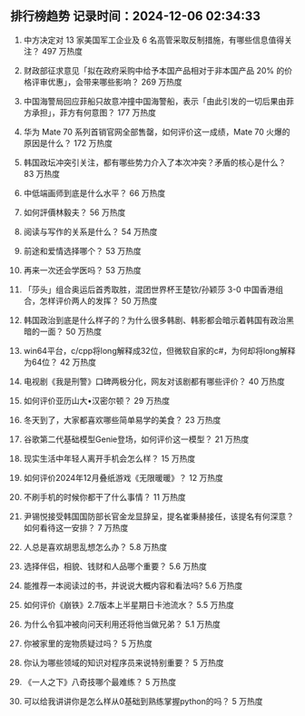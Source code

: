 
## 排行榜趋势 记录时间：2024-12-06 02:34:33
  
  1. 中方决定对 13 家美国军工企业及 6 名高管采取反制措施，有哪些信息值得关注？ 497 万热度
    
  2. 财政部征求意见「拟在政府采购中给予本国产品相对于非本国产品 20% 的价格评审优惠」，会带来哪些影响？ 269 万热度
    
  3. 中国海警局回应菲船只故意冲撞中国海警船，表示「由此引发的一切后果由菲方承担」，菲方有何意图？ 177 万热度
    
  4. 华为 Mate 70 系列首销官网全部售罄，如何评价这一成绩，Mate 70 火爆的原因是什么？ 172 万热度
    
  5. 韩国政坛冲突引关注，都有哪些势力介入了本次冲突？矛盾的核心是什么？ 83 万热度
    
  6. 中低端画师到底是什么水平？ 66 万热度
    
  7. 如何評價林毅夫？ 56 万热度
    
  8. 阅读与写作的关系是什么？ 54 万热度
    
  9. 前途和爱情选择哪个？ 53 万热度
    
  10. 再来一次还会学医吗？ 53 万热度
    
  11. 「莎头」组合奥运后首秀取胜，混团世界杯王楚钦/孙颖莎 3-0 中国香港组合，怎样评价两人的发挥？ 50 万热度
    
  12. 韩国政治到底是什么样子的？为什么很多韩剧、韩影都会暗示着韩国有政治黑暗的一面？ 50 万热度
    
  13. win64平台，c/cpp将long解释成32位，但微软自家的c#，为何却将long解释为64位？ 42 万热度
    
  14. 电视剧《我是刑警》口碑两极分化，网友对该剧都有哪些评价？ 40 万热度
    
  15. 如何评价亚历山大•汉密尔顿？ 29 万热度
    
  16. 冬天到了，大家都喜欢哪些简单易学的美食？ 23 万热度
    
  17. 谷歌第二代基础模型Genie登场，如何评价这一模型？ 21 万热度
    
  18. 现实生活中年轻人离开手机会怎么样？ 15 万热度
    
  19. 如何评价2024年12月叠纸游戏《无限暖暖》？ 12 万热度
    
  20. 不刷手机的时候你都干了什么事情？ 11 万热度
    
  21. 尹锡悦接受韩国国防部长官金龙显辞呈，提名崔秉赫接任，该提名有何深意？如何看待这一安排？ 7 万热度
    
  22. 人总是喜欢胡思乱想怎么办？ 5.8 万热度
    
  23. 选择伴侣，相貌、钱财和人品哪个重要？ 5.6 万热度
    
  24. 能推荐一本阅读过的书，并说说大概内容和看法吗? 5.6 万热度
    
  25. 如何评价《崩铁》2.7版本上半星期日卡池流水？ 5.5 万热度
    
  26. 为什么令狐冲被向问天利用还将他当做兄弟？ 5.1 万热度
    
  27. 你被家里的宠物质疑过吗？ 5 万热度
    
  28. 你认为哪些领域的知识对程序员来说特别重要？ 5 万热度
    
  29. 《一人之下》八奇技哪个最难练？ 5 万热度
    
  30. 可以给我讲讲你是怎么样从0基础到熟练掌握python的吗？ 5 万热度
    